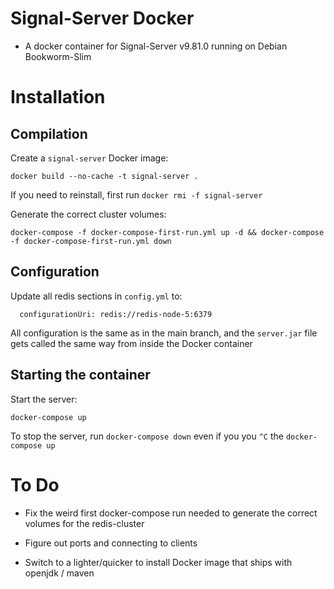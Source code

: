 # Signal-Server Docker

- A docker container for Signal-Server v9.81.0 running on Debian Bookworm-Slim

# Installation

## Compilation

Create a `signal-server` Docker image:

```
docker build --no-cache -t signal-server .
```

If you need to reinstall, first run `docker rmi -f signal-server`

Generate the correct cluster volumes:

```
docker-compose -f docker-compose-first-run.yml up -d && docker-compose -f docker-compose-first-run.yml down
```

## Configuration

Update all redis sections in `config.yml` to:

```
  configurationUri: redis://redis-node-5:6379
```

All configuration is the same as in the main branch, and the `server.jar` file gets called the same way from inside the Docker container

## Starting the container

Start the server:

```
docker-compose up
```

To stop the server, run `docker-compose down` even if you you `^C` the `docker-compose up`

# To Do

- Fix the weird first docker-compose run needed to generate the correct volumes for the redis-cluster

- Figure out ports and connecting to clients

- Switch to a lighter/quicker to install Docker image that ships with openjdk / maven